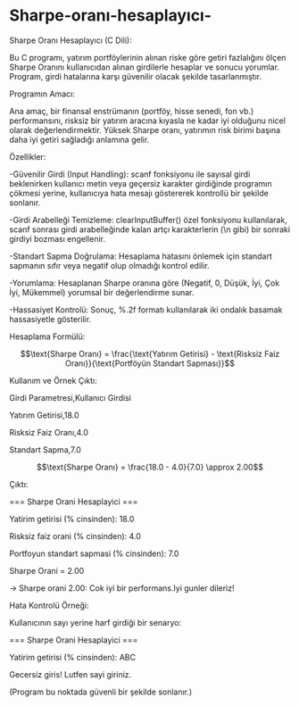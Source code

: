 # Sharpe-oranı-hesaplayıcı-

Sharpe Oranı Hesaplayıcı (C Dili):

Bu C programı, yatırım portföylerinin alınan riske göre getiri fazlalığını ölçen Sharpe Oranını kullanıcıdan alınan girdilerle hesaplar ve sonucu yorumlar. Program, girdi hatalarına karşı güvenilir olacak şekilde tasarlanmıştır.

Programın Amacı:

Ana amaç, bir finansal enstrümanın (portföy, hisse senedi, fon vb.) performansını, risksiz bir yatırım aracına kıyasla ne kadar iyi olduğunu nicel olarak değerlendirmektir. Yüksek Sharpe oranı, yatırımın risk birimi başına daha iyi getiri sağladığı anlamına gelir.

Özellikler:

-Güvenilir Girdi (Input Handling): scanf fonksiyonu ile sayısal girdi beklenirken kullanıcı metin veya geçersiz karakter girdiğinde programın çökmesi yerine, kullanıcıya hata mesajı göstererek kontrollü bir şekilde sonlanır.

-Girdi Arabelleği Temizleme: clearInputBuffer() özel fonksiyonu kullanılarak, scanf sonrası girdi arabelleğinde kalan artçı karakterlerin (\n gibi) bir sonraki girdiyi bozması engellenir.

-Standart Sapma Doğrulama: Hesaplama hatasını önlemek için standart sapmanın sıfır veya negatif olup olmadığı kontrol edilir.

-Yorumlama: Hesaplanan Sharpe oranına göre (Negatif, 0, Düşük, İyi, Çok İyi, Mükemmel) yorumsal bir değerlendirme sunar.

-Hassasiyet Kontrolü: Sonuç, %.2f formatı kullanılarak iki ondalık basamak hassasiyetle gösterilir.

Hesaplama Formülü:

$$\text{Sharpe Oranı} = \frac{\text{Yatırım Getirisi} - \text{Risksiz Faiz Oranı}}{\text{Portföyün Standart Sapması}}$$

Kullanım ve Örnek Çıktı:

Girdi Parametresi,Kullanıcı Girdisi

Yatırım Getirisi,18.0

Risksiz Faiz Oranı,4.0

Standart Sapma,7.0

$$\text{Sharpe Oranı} = \frac{18.0 - 4.0}{7.0} \approx 2.00$$

Çıktı:

=== Sharpe Orani Hesaplayici ===

Yatirim getirisi (% cinsinden): 18.0

Risksiz faiz orani (% cinsinden): 4.0

Portfoyun standart sapmasi (% cinsinden): 7.0


Sharpe Orani = 2.00

-> Sharpe orani 2.00: Cok iyi bir performans.Iyi gunler dileriz!

Hata Kontrolü Örneği:

 Kullanıcının sayı yerine harf girdiği bir senaryo:

 === Sharpe Orani Hesaplayici ===
 
Yatirim getirisi (% cinsinden): ABC

Gecersiz giris! Lutfen sayi giriniz.

(Program bu noktada güvenli bir şekilde sonlanır.)



